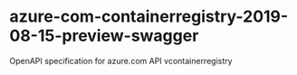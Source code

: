 # azure-com-containerregistry-2019-08-15-preview-swagger
OpenAPI specification for azure.com API vcontainerregistry
